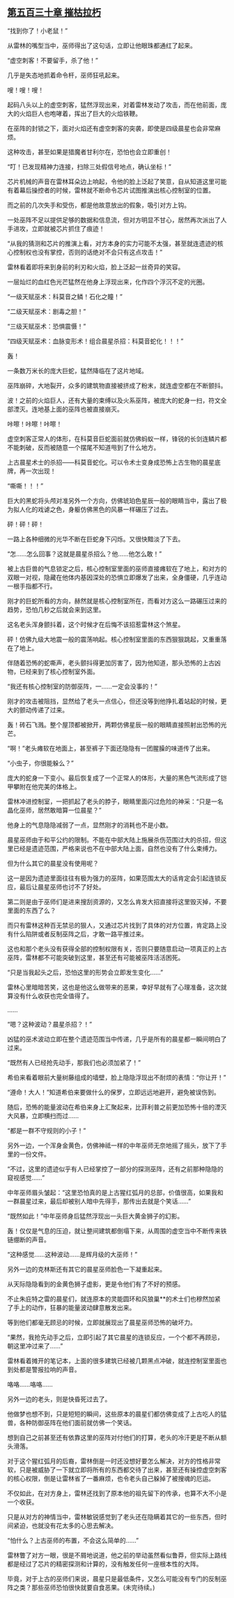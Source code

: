 ## [第五百三十章 摧枯拉朽](https://www.xxbiquge.com/11_11222/8942897.html)


  “找到你了！小老鼠！”

  从雷林的嘴型当中，巫师得出了这句话，立即让他眼珠都通红了起来。

  “虚空刺客！不要留手，杀了他！”

  几乎是失态地抓着命令杆，巫师狂吼起来。

  嗖！嗖！嗖！

  起码八头以上的虚空刺客，猛然浮现出来，对着雷林发动了攻击，而在他前面，庞大的火焰巨人也咆哮着，挥出了巨大的火焰铁鞭。

  在巫阵的封锁之下，面对火焰还有虚空刺客的突袭，即使是四级晨星也会非常麻烦。

  这种攻击，甚至如果是猎魔者甘利尔在，恐怕也会立即重创！

  “叮！已发现精神力连接，扫除三处假信号地点，确认坐标！”

  芯片机械的声音在雷林耳朵边上响起，令他的脸上泛起了笑意，自从知道这里可能有着幕后操控者的时候，雷林就不断命令芯片试图推演出核心控制室的位置。

  而之前的几次失手和受伤，都是他故意放出的假象，吸引对方上钩。

  一处巫阵不足以提供足够的数据和信息流，但对方明显不甘心，居然再次派出了人手进攻，立即就被芯片抓住了痕迹！

  “从我的猜测和芯片的推演上看，对方本身的实力可能不太强，甚至就连遗迹的核心控制权也没有掌控，否则的话绝对不会只有这点攻击！”

  雷林看着即将来到身前的利刃和火焰，脸上泛起一丝奇异的笑容。

  一层灿烂的血红色光芒猛然在他身上浮现出来，化作四个浮沉不定的光圈。

  “一级天赋巫术：科莫音之鳞！石化之瞳！”

  “二级天赋巫术：剧毒之胆！”

  “三级天赋巫术：恐惧震慑！”

  “四级天赋巫术：血脉变形术！组合晨星杀招：科莫音蛇化！！！”

  轰！

  一条数万米长的庞大巨蛇，猛然降临在了这片地域。

  巫阵崩碎，大地裂开，众多的建筑物直接被挤成了粉末，就连虚空都在不断颤抖。

  波！之前的火焰巨人，还有大量的束缚以及火系巫阵，被庞大的蛇身一扫，符文全部湮灭。连地基上面的巫阵也被直接崩灭。

  咔嚓！咔嚓！咔嚓！

  虚空刺客正常人的体形，在科莫音巨蛇面前就仿佛蚂蚁一样，锋锐的长剑连鳞片都不能刺破，反而被随意一个摆尾不知道甩到了什么地方。

  上古晨星术士的杀招——科莫音蛇化。可以令术士变身成恐怖上古生物的晨星底牌，再一次出现！

  “嘶嘶！！！”

  巨大的黑蛇将头颅对准另外一个方向，仿佛琥珀色星辰一般的眼睛当中，露出了极为拟人化的戏谑之色，身躯仿佛黑色的风暴一样碾压了过去。

  砰！砰！砰！

  一路上各种细微的光华不断在巨蛇身下闪烁。又很快黯淡了下去。

  “怎……怎么回事？这就是晨星杀招么？他……他怎么敢！”

  被上古巨兽的气息锁定之后，核心控制室里面的巫师直接瘫软在了地上，和对方的双眼一对视，隐藏在他体内基因深处的恐惧立即爆发了出来，全身僵硬，几乎连动一根手指都不行。

  刚才的巨蛇所看的方向，赫然就是核心控制室所在，而看对方这么一路碾压过来的趋势，恐怕几秒之后就会来到这里。

  这名老头浑身颤抖着，这个时候才在后悔不该招惹雷林这个煞星。

  砰！仿佛九级大地震一般的震荡响起。核心控制室里面的东西狠狠跳起，又重重落在了地上。

  伴随着恐怖的蛇嘶声，老头颤抖得更加厉害了，因为他知道，那头恐怖的上古凶物，已经来到了核心控制室外面。

  “我还有核心控制室的防御巫阵，一……一定会没事的！”

  刚才的攻击被阻挡，显然给了老头一点信心，但还没等到他挣扎着站起的时候，更大的颤动传递了过来。

  轰！砖石飞溅。整个屋顶都被掀开，两颗仿佛星辰一般的眼睛直接照射出恐怖的光芒。

  “啊！”老头瘫软在地面上，甚至裤子下面还隐隐有一团腥臊的味道传了出来。

  “小虫子，你很能躲么？”

  庞大的蛇身一下变小。最后恢复成了一个正常人的体形，大量的黑色气流形成了铠甲攀附在他完美的体格上。

  雷林冲进控制室，一把抓起了老头的脖子，眼睛里面闪过危险的神采：“只是一名晶化巫师，居然敢暗算一位晨星？”

  他身上的气息隐隐减弱了一点，显然刚才的消耗也不是小数。

  晨星巫师由于和平公约的限制。不能在中部大陆上施展杀伤范围过大的杀招，但这里已经是遗迹范围，严格来说也不在中部大陆上面，自然也没有了什么束缚力。

  但为什么其它的晨星没有使用呢？

  这一是因为遗迹里面往往有极为强力的巫阵，如果范围太大的话肯定会引起连锁反应，最后让晨星巫师也讨不了好处。

  第二则是由于巫师们是进来搜刮资源的，又怎么肯发大招直接将这里毁灭掉，不要里面的东西了么？

  而只有雷林这种百无禁忌的狠人，又通过芯片找到了具体的对方位置，肯定路上没有什么陷阱或者反制巫阵之后，才敢一路平推过来。

  这也和那个老头没有获得全部的控制权限有关，否则只要随意启动一项真正的上古巫阵，雷林都不可能突破到这里，甚至还有可能被巫阵活活困死。

  “只是当我起头之后，恐怕这里的形势会立即发生变化……”

  雷林心里暗暗苦笑，这也是他这么做带来的恶果，幸好早就有了心理准备，这次就算没有什么收获也完全值得了。

  ……

  “嗯？这种波动？晨星杀招？！”

  凶猛的巫术波动立即在整个遗迹范围当中传递，几乎是所有的晨星都一瞬间明白了过来。

  “既然有人已经抢先动手，那我们也必须加紧了！”

  希伯来看着眼前大量树藤组成的墙壁，脸上隐隐浮现出不耐烦的表情：“你让开！”

  “遵命！大人！”知道希伯来要做什么的保罗，立即远远地避开，避免被误伤到。

  随后，恐怖的能量波动在希伯来身上汇聚起来，比菲利普之前更加恐怖十倍的湮灭大风暴，立即横扫而过……

  “都是一群不守规则的小子！”

  另外一边，一个浑身金黄色，仿佛神祗一样的中年巫师无奈地摇了摇头，放下了手里的一份文件。

  “不过，这里的遗迹似乎有人已经掌控了一部分的探测巫阵，还有之前那种隐隐的窥视感觉……”

  中年巫师眉头皱起：“这里恐怕真的是上古猩红弧月的总部，价值很高，如果我和一群晨星过来，最后却被别人暗中先得手，那传出去就是个笑话……”

  “既然如此！”中年巫师身后猛然浮现出一头巨大黄金狮子的幻影。

  轰！仅仅是气息的压迫，就让整间建筑都倒塌下来，从周围的虚空当中不断传来铁链绷断的声音。

  “这种感觉……这种波动……是辉月级的大巫师！”

  另外一边的克林斯还有其它的晨星巫师脸色一下凝重起来。

  从天际隐隐看到的金黄色狮子虚影，更是令他们有了不好的预感。

  不止朱庇特之雷的晨星们，就连原本的灵能圆环和风狼巢**的术士们也穆然加紧了手上的动作，狂暴的能量波动肆意散发出来。

  等到他们都毫无顾忌的时候，立即就展现出了晨星巫师恐怖的破坏力。

  “果然，我抢先动手之后，立即引起了其它晨星的连锁反应，一个个都不再顾忌，朝这里冲过来了……”

  雷林看着摊开的笔记本，上面的很多建筑已经被几颗黑点冲破，就连控制室里面也到处都是警报拉响的声音。

  咯咯……咯咯……

  另外一边的老头，则是快昏死过去了。

  他做梦也想不到，只是短短的瞬间，这些原本的晨星们都仿佛变成了上古吃人的猛兽，各种防御巫阵在他们面前就仿佛一个笑话。

  想到自己之前甚至还有依靠这里的巫阵对付他们的打算，老头的冷汗更是不断从额头滑落。

  对于这个猩红弧月的后裔，雷林倒是一时还没想好要怎么解决，对方的性格非常软，只是被威胁了一下就立即将所有的东西都交待了出来，甚至还有操控虚空刺客的核心权限，倒是让雷林省了一番麻烦，也令老头自己躲掉了被搜魂的厄运。

  不仅如此，在对方身上，雷林还找到了原本他的祖先留下的传承，也算不大不小是一个收获。

  只是从对方的神情当中，雷林敏锐感觉到了老头还在隐瞒着其它的一些东西，但时间紧迫，也就没有花太多的心思去解决。

  “怕什么？上古巫师的布置，不会这么简单的……”

  雷林瞥了对方一眼，很是不屑地说道，他之前的举动虽然看似鲁莽，但实际上路线都是经过了芯片的精密探测和计算的，没有触发任何一座根本性的大阵。

  毕竟，对于上古的巫师们来说，晨星只是最低条件，又怎么可能没有专门的反制巫阵之类？那些巫师恐怕很快就要自食恶果。(未完待续。)
